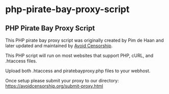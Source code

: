 # php-pirate-bay-proxy-script
## PHP Pirate Bay Proxy Script

This PHP pirate bay proxy script was originally created by Pim de Haan and later updated and maintained by [Avoid Censorship](https://avoidcensorship.org).

This PHP script will run on most websites that support PHP, cURL, and .htaccess files.

Upload both .htaccess and piratebayproxy.php files to your webhost.

Once setup please submit your proxy to our directory: https://avoidcensorship.org/submit-proxy.html
